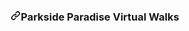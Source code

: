<tr>
    <td width="50%" valign="top">
        <h3 align="center" dir="auto"><a id="user-content-parkside-paradise-virtual-walks" class="anchor" aria-hidden="true" href="#parkside-paradise-virtual-walks"><svg class="octicon octicon-link" viewBox="0 0 16 16" version="1.1" width="16" height="16" aria-hidden="true"><path d="m7.775 3.275 1.25-1.25a3.5 3.5 0 1 1 4.95 4.95l-2.5 2.5a3.5 3.5 0 0 1-4.95 0 .751.751 0 0 1 .018-1.042.751.751 0 0 1 1.042-.018 1.998 1.998 0 0 0 2.83 0l2.5-2.5a2.002 2.002 0 0 0-2.83-2.83l-1.25 1.25a.751.751 0 0 1-1.042-.018.751.751 0 0 1-.018-1.042Zm-4.69 9.64a1.998 1.998 0 0 0 2.83 0l1.25-1.25a.751.751 0 0 1 1.042.018.751.751 0 0 1 .018 1.042l-1.25 1.25a3.5 3.5 0 1 1-4.95-4.95l2.5-2.5a3.5 3.5 0 0 1 4.95 0 .751.751 0 0 1-.018 1.042.751.751 0 0 1-1.042.018 1.998 1.998 0 0 0-2.83 0l-2.5 2.5a1.998 1.998 0 0 0 0 2.83Z"></path></svg></a>Parkside Paradise Virtual Walks</h3>
        <br>
        <animated-image data-catalyst="" style="width: 100%;"><a href="https://parkside-virtual-walks-app.herokuapp.com/" rel="nofollow" data-target="animated-image.originalLink" hidden="">
            <img src="/kriston-burnstein/kriston-burnstein/raw/main/images/parkside-readme.gif" alt="Parkside Virtual Walks App" style="max-width: 100%; display: none;" data-target="animated-image.originalImage" hidden="">
        </a>
      <span class="AnimatedImagePlayer enabled" data-target="animated-image.player">
        <a data-target="animated-image.replacedLink" class="AnimatedImagePlayer-images" href="https://parkside-virtual-walks-app.herokuapp.com/" target="_blank" hidden="">
          
        </a>
        <button data-target="animated-image.imageButton" class="AnimatedImagePlayer-images" tabindex="-1" aria-label="Play Parkside Virtual Walks App"><span data-target="animated-image.imageContainer">
            <img data-target="animated-image.replacedImage" alt="Parkside Virtual Walks App" class="AnimatedImagePlayer-animatedImage" src="https://github.com/kriston-burnstein/kriston-burnstein/raw/main/images/parkside-readme.gif" style="display: block; opacity: 1;">
          <canvas class="AnimatedImagePlayer-stillImage" aria-hidden="true" width="396" height="264"></canvas></span></button>
        <span class="AnimatedImagePlayer-controls" data-target="animated-image.controls">
          <button data-target="animated-image.playButton" class="AnimatedImagePlayer-button" aria-label="Play Parkside Virtual Walks App">
            <svg aria-hidden="true" focusable="false" class="octicon icon-play" width="16" height="16" viewBox="0 0 16 16" fill="none" xmlns="http://www.w3.org/2000/svg">
              <path d="M4 13.5427V2.45734C4 1.82607 4.69692 1.4435 5.2295 1.78241L13.9394 7.32507C14.4334 7.63943 14.4334 8.36057 13.9394 8.67493L5.2295 14.2176C4.69692 14.5565 4 14.1739 4 13.5427Z">
            </path></svg>
            <svg aria-hidden="true" focusable="false" class="octicon icon-pause" width="16" height="16" viewBox="0 0 16 16" xmlns="http://www.w3.org/2000/svg">
              <rect x="4" y="2" width="3" height="12" rx="1"></rect>
              <rect x="9" y="2" width="3" height="12" rx="1"></rect>
            </svg>
          </button>
          <a data-target="animated-image.openButton" aria-label="Open Parkside Virtual Walks App in new window" class="AnimatedImagePlayer-button" href="https://parkside-virtual-walks-app.herokuapp.com/" target="_blank">
            <svg aria-hidden="true" class="octicon" xmlns="http://www.w3.org/2000/svg" viewBox="0 0 16 16" width="16" height="16">
              <path fill-rule="evenodd" d="M10.604 1h4.146a.25.25 0 01.25.25v4.146a.25.25 0 01-.427.177L13.03 4.03 9.28 7.78a.75.75 0 01-1.06-1.06l3.75-3.75-1.543-1.543A.25.25 0 0110.604 1zM3.75 2A1.75 1.75 0 002 3.75v8.5c0 .966.784 1.75 1.75 1.75h8.5A1.75 1.75 0 0014 12.25v-3.5a.75.75 0 00-1.5 0v3.5a.25.25 0 01-.25.25h-8.5a.25.25 0 01-.25-.25v-8.5a.25.25 0 01.25-.25h3.5a.75.75 0 000-1.5h-3.5z"></path>
            </svg>
          </a>
        </span>
      </span></animated-image>
        <br>
        <p align="center" dir="auto">
            <a href="https://github.com/kriston-burnstein/parkside-paradise-virtual-walks-app">
                <img src="https://camo.githubusercontent.com/d0b4542870731be7cc21a69780395ff42dcebfce18cb88524b5a3cdff40fc8b4/68747470733a2f2f696d672e736869656c64732e696f2f62616467652f5265706f2d6c69676874677265793f7374796c653d666f722d7468652d6261646765266c6f676f3d676974687562" data-canonical-src="https://img.shields.io/badge/Repo-lightgrey?style=for-the-badge&amp;logo=github" style="max-width: 100%;">
            </a>  
            <a href="https://parkside-virtual-walks-app.herokuapp.com/" rel="nofollow">
                <img src="https://camo.githubusercontent.com/7c60be1dc24f5a62e79f7dcb9628bffbaf6e2dfae329d78853bab0817415c5f4/68747470733a2f2f696d672e736869656c64732e696f2f62616467652f2d776562736974652d677265656e3f7374796c653d666f722d7468652d626164676526636f6c6f723d303143354445" data-canonical-src="https://img.shields.io/badge/-website-green?style=for-the-badge&amp;color=01C5DE" style="max-width: 100%;">
            </a>	
        </p>
        <p dir="auto"><strong>Full Stack CRUD app using MVC architecture with EJS, JavaScript, CSS, Bootstrap, Node.js, MongoDB, Mongoose, Express.js, and Cloudinary</strong> - Curated immersive virtual walks from YouTube Guides through US National Parks. You're invited to relax, unwind, and experience the splendor of some of the US's most mesmerizing landscapes.</p>
    </td>
            
    <td width="50%" valign="top">
        <h3 align="center" dir="auto"><a id="user-content-otherworldly-event-booker" class="anchor" aria-hidden="true" href="#otherworldly-event-booker"><svg class="octicon octicon-link" viewBox="0 0 16 16" version="1.1" width="16" height="16" aria-hidden="true"><path d="m7.775 3.275 1.25-1.25a3.5 3.5 0 1 1 4.95 4.95l-2.5 2.5a3.5 3.5 0 0 1-4.95 0 .751.751 0 0 1 .018-1.042.751.751 0 0 1 1.042-.018 1.998 1.998 0 0 0 2.83 0l2.5-2.5a2.002 2.002 0 0 0-2.83-2.83l-1.25 1.25a.751.751 0 0 1-1.042-.018.751.751 0 0 1-.018-1.042Zm-4.69 9.64a1.998 1.998 0 0 0 2.83 0l1.25-1.25a.751.751 0 0 1 1.042.018.751.751 0 0 1 .018 1.042l-1.25 1.25a3.5 3.5 0 1 1-4.95-4.95l2.5-2.5a3.5 3.5 0 0 1 4.95 0 .751.751 0 0 1-.018 1.042.751.751 0 0 1-1.042.018 1.998 1.998 0 0 0-2.83 0l-2.5 2.5a1.998 1.998 0 0 0 0 2.83Z"></path></svg></a>Otherworldly Event Booker</h3>
        <br>
        <a href="https://otherworldly-event-booker.herokuapp.com/" rel="nofollow">
            <img src="/kriston-burnstein/kriston-burnstein/raw/main/images/otherworldly-app.jpg" width="100%" alt="Otherworldly Event Booker Web App" style="max-width: 100%;">
        </a>
        <br>
        <p align="center" dir="auto">
            <a href="https://github.com/kriston-burnstein/otherworldly-event-booker">
                <img src="https://camo.githubusercontent.com/d0b4542870731be7cc21a69780395ff42dcebfce18cb88524b5a3cdff40fc8b4/68747470733a2f2f696d672e736869656c64732e696f2f62616467652f5265706f2d6c69676874677265793f7374796c653d666f722d7468652d6261646765266c6f676f3d676974687562" data-canonical-src="https://img.shields.io/badge/Repo-lightgrey?style=for-the-badge&amp;logo=github" style="max-width: 100%;">
            </a>  
            <a href="https://otherworldly-event-booker.herokuapp.com/" rel="nofollow">
                <img src="https://camo.githubusercontent.com/7c60be1dc24f5a62e79f7dcb9628bffbaf6e2dfae329d78853bab0817415c5f4/68747470733a2f2f696d672e736869656c64732e696f2f62616467652f2d776562736974652d677265656e3f7374796c653d666f722d7468652d626164676526636f6c6f723d303143354445" data-canonical-src="https://img.shields.io/badge/-website-green?style=for-the-badge&amp;color=01C5DE" style="max-width: 100%;">
            </a>	
        </p>
        <p dir="auto"><strong>Full Stack CRUD app, MVC architecture, JavaScript, EJS, Bootstrap, CSS, Node.js, Express.js, Cloudinary, MongoDB</strong> -  (MVP) A booking app where you can post or find the most mesmerizing creatures and characters to create unforgettable events! Allows users to log in, bookmark, save, and like their favorite characters, and upload their own characters.</p>
    </td>
  </tr>
